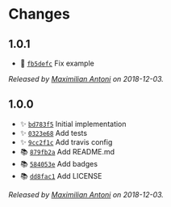# Changes

## 1.0.1

- 🐛 [`fb5defc`](https://github.com/mantoni/nanomd.js/commit/fb5defcca038fc4f7b85104431a21360130dc9a0)
  Fix example

_Released by [Maximilian Antoni](https://github.com/mantoni) on 2018-12-03._

## 1.0.0

- ✨ [`bd783f5`](https://github.com/mantoni/nanomd.js/commit/bd783f5c01ca1ed9f0c9d9a2252094a81b837e2c)
  Initial implementation
- ✨ [`0323e68`](https://github.com/mantoni/nanomd.js/commit/0323e683e3dd3a8f9e329f976f2d75d29e382e0f)
  Add tests
- ✨ [`9cc2f1c`](https://github.com/mantoni/nanomd.js/commit/9cc2f1c3d44a7aaaad149488ca4b811a85e53d86)
  Add travis config
- 📚 [`879fb2a`](https://github.com/mantoni/nanomd.js/commit/879fb2ab6c3775e86104f9e6531ebb1ea19fdfe9)
  Add README.md
- 📚 [`584053e`](https://github.com/mantoni/nanomd.js/commit/584053e63199ccbfe61958ae000ae0ac81d4ac04)
  Add badges
- 📚 [`dd8fac1`](https://github.com/mantoni/nanomd.js/commit/dd8fac15379fe9bca048765414a8d57b273fc09d)
  Add LICENSE

_Released by [Maximilian Antoni](https://github.com/mantoni) on 2018-12-03._
